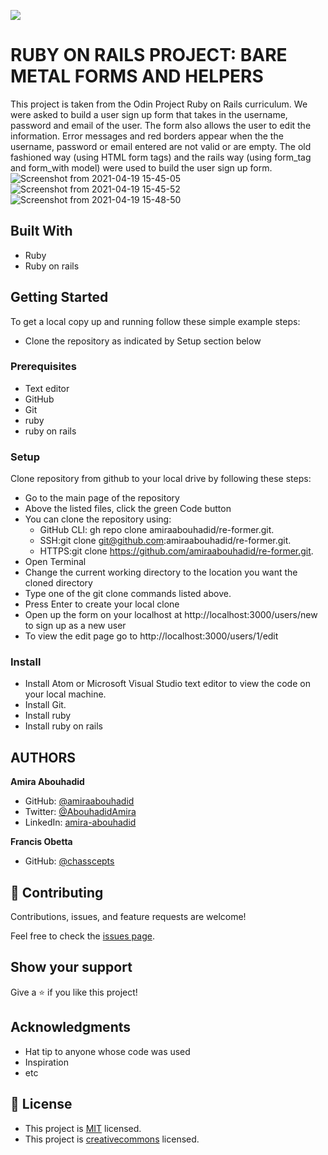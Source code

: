 ![](https://img.shields.io/badge/Microverse-blueviolet)

# RUBY ON RAILS PROJECT: BARE METAL FORMS AND HELPERS

This project is taken from the Odin Project Ruby on Rails curriculum. We were asked to build a user sign up form that takes in the username, password and email of the user. The form also allows the user to edit the information. Error messages and red borders appear when the the username, password or email entered are not valid or are empty. The old fashioned way (using HTML form tags) and the rails way (using form_tag and form_with model) were used to build the user sign up form.  
![Screenshot from 2021-04-19 15-45-05](https://user-images.githubusercontent.com/56790126/115246955-a391c280-a126-11eb-9141-cfa547a02f43.png)
![Screenshot from 2021-04-19 15-45-52](https://user-images.githubusercontent.com/56790126/115246960-a55b8600-a126-11eb-9c9e-50e01109df71.png)
![Screenshot from 2021-04-19 15-48-50](https://user-images.githubusercontent.com/56790126/115247134-d045da00-a126-11eb-820b-a096fd68f8b2.png)

## Built With
- Ruby
- Ruby on rails

## Getting Started
To get a local copy up and running follow these simple example steps:
- Clone the repository as indicated by Setup section below

### Prerequisites
- Text editor
- GitHub
- Git
- ruby
- ruby on rails

### Setup
Clone repository from github to your local drive by following these steps:
- Go to the main page of the repository
- Above the listed files, click the green Code button
- You can clone the repository using:
  - GitHub CLI: gh repo clone amiraabouhadid/re-former.git.
  - SSH:git clone git@github.com:amiraabouhadid/re-former.git.
  - HTTPS:git clone https://github.com/amiraabouhadid/re-former.git.
- Open Terminal
- Change the current working directory to the location you want the cloned directory
- Type one of the git clone commands listed above.
- Press Enter to create your local clone
- Open up the form on your localhost at http://localhost:3000/users/new to sign up as a new user
- To view the edit page go to http://localhost:3000/users/1/edit

### Install
- Install Atom or Microsoft Visual Studio text editor to view the code on your local machine.
- Install Git.
- Install ruby
- Install ruby on rails

## AUTHORS

**Amira Abouhadid**

- GitHub: [@amiraabouhadid](https://github.com/amiraabouhadid)
- Twitter: [@AbouhadidAmira](https://twitter.com/AbouhadidAmira)
- LinkedIn: [amira-abouhadid](https://linkedin.com/amira-abouhadid)

**Francis Obetta**

- GitHub: [@chasscepts](https://github.com/chasscepts)


## 🤝 Contributing

Contributions, issues, and feature requests are welcome!

Feel free to check the [issues page](https://github.com/amiraabouhadid/re-former/issues).

## Show your support

Give a ⭐️ if you like this project!

## Acknowledgments

- Hat tip to anyone whose code was used
- Inspiration
- etc

## 📝 License

- This project is [MIT](https://opensource.org/licenses/MIT) licensed.
- This project is [creativecommons](https://creativecommons.org/licenses/by-nc/4.0/) licensed.
